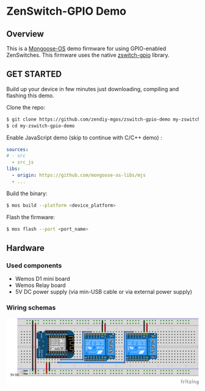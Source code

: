 # ZenSwitch-GPIO Demo 
## Overview
This is a [Mongoose-OS](https://mongoose-os.com/) demo firmware for using GPIO-enabled ZenSwitches. This firmware uses the native [zswitch-gpio](https://github.com/zendiy-mgos/zswitch-gpio) library.
## GET STARTED
Build up your device in few minutes just downloading, compiling and flashing this demo.

Clone the repo:
```bash
$ git clone https://github.com/zendiy-mgos/zswitch-gpio-demo my-zswitch-gpio-demo
$ cd my-zswitch-gpio-demo
```
Enable JavaScript demo (skip to continue with C/C++ demo) :
```yaml
sources:
# - src
  - src_js
libs:
  - origin: https://github.com/mongoose-os-libs/mjs
  - ...
```
Build the binary:
```bash
$ mos build --platform <device_platform>
```
Flash the firmware:
```bash
$ mos flash --port <port_name>
```
## Hardware
### Used components
 - Wemos D1 mini board
 - Wemos Relay board
 - 5V DC power supply (via min-USB cable or via external power supply)
### Wiring schemas
![zswitch-gpio demo wiring schema](docs/zswitch-gpio-demo-sketch_bb.png)


